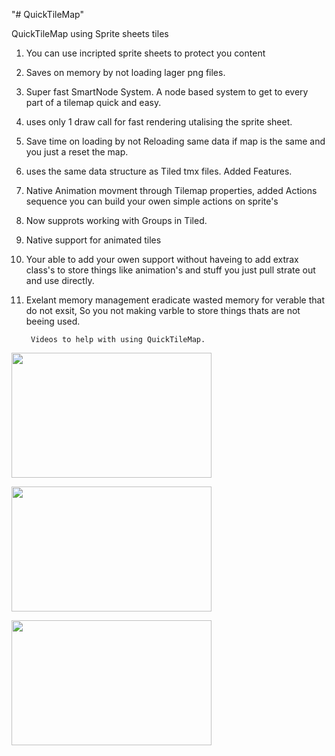 "# QuickTileMap" 

 QuickTileMap using Sprite sheets tiles

1. You can use incripted sprite sheets to protect you content
2. Saves on memory by not loading lager png files.
3. Super fast SmartNode System. A node based system to get to every part of a tilemap quick and easy.
4. uses only 1 draw call for fast rendering utalising the sprite sheet.
5. Save time on loading by not Reloading same data if map is the same and you just a reset the map.
6. uses the same data structure as Tiled tmx files.
Added Features.


1. Native Animation movment through Tilemap properties, added Actions sequence you can build your owen simple actions on sprite's
2. Now supprots working with Groups in Tiled.
3. Native support for animated tiles
4. Your able to add your owen support without haveing to add extrax class's to store things like animation's and stuff you just pull strate out and use directly.
5. Exelant memory management eradicate wasted memory for verable that do not exsit, So you not making varble to store things thats are not beeing used.

		Videos to help with using QuickTileMap.


[<img src="https://img.youtube.com/vi/KpUR1sl3H1U/hqdefault.jpg" width="320" height="200"/>](https://www.youtube.com/embed/KpUR1sl3H1U)	

[<img src="https://img.youtube.com/vi/egEOHfZrZW8/hqdefault.jpg" width="320" height="200"/>](https://www.youtube.com/embed/egEOHfZrZW8)		 

[<img src="https://img.youtube.com/vi/wyaZkL0aoE4/hqdefault.jpg" width="320" height="200"/>](https://www.youtube.com/embed/wyaZkL0aoE4)		 





